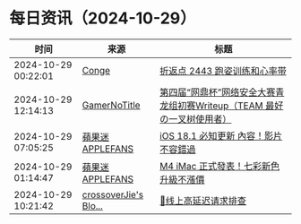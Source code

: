 ﻿# 每日资讯（2024-10-29）

|时间|来源|标题|
|---|---|---|
|2024-10-29 00:22:01|[Conge](https://conge.github.io/feed.xml)|[折返点 2443 跑姿训练和心率带](https://conge.livingwithfcs.org/2024/10/29/ReturnPoint-drills_and_strap/)|
|2024-10-29 12:14:13|[GamerNoTitle](https://bili33.top/atom.xml)|[第四届“网鼎杯”网络安全大赛青龙组初赛Writeup（TEAM 最好の一叉树使用者）](https://bili33.top/posts/CTF-Wangding2024-Qinglong-Preliminary-round-Writeup/)|
|2024-10-29 07:05:25|[蘋果迷 APPLEFANS](https://applefans.today/feed/)|[iOS 18.1 必知更新 內容！影片不容錯過](https://applefans.today/video-ios-18-1/)|
|2024-10-29 01:14:47|[蘋果迷 APPLEFANS](https://applefans.today/feed/)|[M4 iMac 正式發表！七彩新色 升級不漲價](https://applefans.today/2024-10-m4-chip-imac-launch/)|
|2024-10-29 10:21:42|[crossoverJie's Blo...](https://crossoverjie.top/atom.xml)|[💢线上高延迟请求排查](http://crossoverjie.top/2024/10/29/ob/%F0%9F%92%A2%E7%BA%BF%E4%B8%8A%E9%AB%98%E5%BB%B6%E8%BF%9F%E8%AF%B7%E6%B1%82%E6%8E%92%E6%9F%A5/)|
